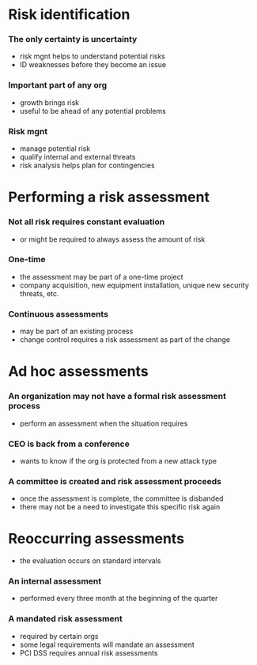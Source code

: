 # Risk identification
### The only certainty is uncertainty
- risk mgnt helps to understand potential risks
- ID weaknesses before they become an issue
### Important part of any org
- growth brings risk
- useful to be ahead of any potential problems
### Risk mgnt
- manage potential risk
- qualify internal and external threats
- risk analysis helps plan for contingencies
# Performing a risk assessment
### Not all risk requires constant evaluation
- or might be required to always assess the amount of risk
### One-time
- the assessment may be part of a one-time project
- company acquisition, new equipment installation, unique new security threats, etc.
### Continuous assessments
- may be part of an existing process
- change control requires a risk assessment as part of the change
# Ad hoc assessments
### An organization may not have a formal risk assessment process
- perform an assessment when the situation requires
### CEO is back from a conference
- wants to know if the org is protected from a new attack type
### A committee is created and risk assessment proceeds
- once the assessment is complete, the committee is disbanded
- there may not be a need to investigate this specific risk again
# Reoccurring assessments
- the evaluation occurs on standard intervals
### An internal assessment
- performed every three month at the beginning of the quarter
### A mandated risk assessment
- required by certain orgs
- some legal requirements will mandate an assessment
- PCI DSS requires annual risk assessments